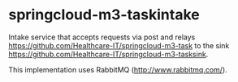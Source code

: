 # springcloud-m3-taskintake

Intake service that accepts requests via post and relays https://github.com/Healthcare-IT/springcloud-m3-task to the sink https://github.com/Healthcare-IT/springcloud-m3-tasksink.


This implementation uses RabbitMQ (http://www.rabbitmq.com/).
